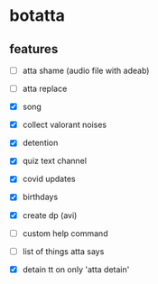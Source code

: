 # botatta

## features
- [ ] atta shame (audio file with adeab)
- [ ] atta replace
- [x] song
- [x] collect valorant noises
- [x] detention
- [x] quiz text channel
- [x] covid updates
- [x] birthdays
- [x] create dp (avi)
- [ ] custom help command
- [ ] list of things atta says
- [x] detain tt on only 'atta detain'


